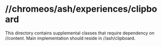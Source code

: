 # //chromeos/ash/experiences/clipboard

This directory contains supplemental classes that require dependency on
//content. Main implementation should reside in //ash/clipboard.
